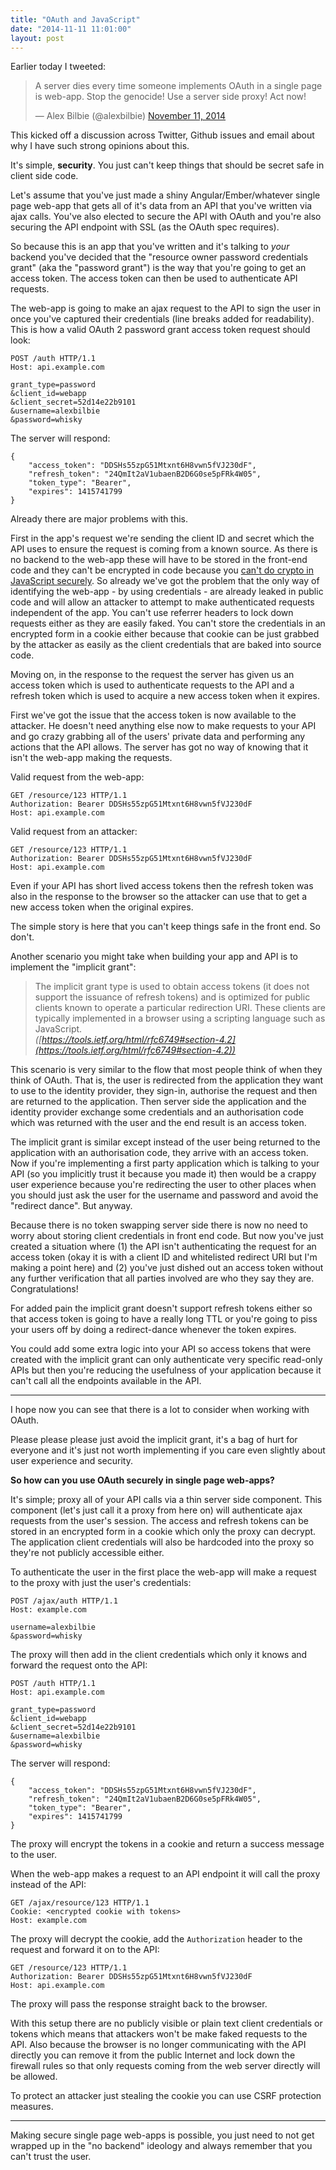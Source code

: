 ```yaml
---
title: "OAuth and JavaScript"
date: "2014-11-11 11:01:00"
layout: post
---
```


Earlier today I tweeted:

<blockquote class="twitter-tweet" lang="en"><p>A server dies every time someone implements OAuth in a single page is web-app. Stop the genocide! Use a server side proxy! Act now!</p>&mdash; Alex Bilbie (@alexbilbie) <a href="https://twitter.com/alexbilbie/status/532110270316171265">November 11, 2014</a></blockquote> <script async src="//platform.twitter.com/widgets.js" charset="utf-8"></script>

This kicked off a discussion across Twitter, Github issues and email about why I have such strong opinions about this.

It's simple, **security**. You just can't keep things that should be secret safe in client side code.

Let's assume that you've just made a shiny Angular/Ember/whatever single page web-app that gets all of it's data from an API that you've written via ajax calls. You've also elected to secure the API with OAuth and you're also  securing the API endpoint with SSL (as the OAuth spec requires).

So because this is an app that you've written and it's talking to _your_ backend you've decided that the "resource owner password credentials grant" (aka the "password grant") is the way that you're going to get an access token. The access token can then be used to authenticate API requests.

The web-app is going to make an ajax request to the API to sign the user in once you've captured their credentials (line breaks added for readability). This is how a valid OAuth 2 password grant access token request should look:

```
POST /auth HTTP/1.1
Host: api.example.com

grant_type=password
&client_id=webapp
&client_secret=52d14e22b9101
&username=alexbilbie
&password=whisky
```

The server will respond:

```
{
	"access_token": "DDSHs55zpG51Mtxnt6H8vwn5fVJ230dF",
	"refresh_token": "24QmIt2aV1ubaenB2D6G0se5pFRk4W05",
	"token_type": "Bearer",
	"expires": 1415741799
}
```

Already there are major problems with this.

First in the app's request we're sending the client ID and secret which the API uses to ensure the request is coming from a known source. As there is no backend to the web-app these will have to be stored in the front-end code and they can't be encrypted in code because you [can't do crypto in JavaScript securely](http://matasano.com/articles/javascript-cryptography/). So already we've got the problem that the only way of identifying the web-app - by using credentials - are already leaked in public code and will allow an attacker to attempt to make authenticated requests independent of the app. You can't use referrer headers to lock down requests either as they are easily faked. You can't store the credentials in an encrypted form in a cookie either because that cookie can be just grabbed by the attacker as easily as the client credentials that are baked into source code.

Moving on, in the response to the request the server has given us an access token which is used to authenticate requests to the API and a refresh token which is used to acquire a new access token when it expires.

First we've got the issue that the access token is now available to the attacker. He doesn't need anything else now to make requests to your API and go crazy grabbing all of the users' private data and performing any actions that the API allows. The server has got no way of knowing that it isn't the web-app making the requests.

Valid request from the web-app:

```
GET /resource/123 HTTP/1.1
Authorization: Bearer DDSHs55zpG51Mtxnt6H8vwn5fVJ230dF
Host: api.example.com
```

Valid request from an attacker:

```
GET /resource/123 HTTP/1.1
Authorization: Bearer DDSHs55zpG51Mtxnt6H8vwn5fVJ230dF
Host: api.example.com
```

Even if your API has short lived access tokens then the refresh token was also in the response to the browser so the attacker can use that to get a new access token when the original expires.

The simple story is here that you can't keep things safe in the front end. So don't.

Another scenario you might take when building your app and API is to implement the "implicit grant":

>   The implicit grant type is used to obtain access tokens (it does not
   support the issuance of refresh tokens) and is optimized for public
   clients known to operate a particular redirection URI.  These clients
   are typically implemented in a browser using a scripting language
   such as JavaScript.  
   _([https://tools.ietf.org/html/rfc6749#section-4.2](https://tools.ietf.org/html/rfc6749#section-4.2))_

This scenario is very similar to the flow that most people think of when they think of OAuth. That is, the user is redirected from the application they want to use to the identity provider, they sign-in, authorise the request and then are returned to the application. Then server side the application and the identity provider exchange some credentials and an authorisation code which was returned with the user and the end result is an access token.

The implicit grant is similar except instead of the user being returned to the application with an authorisation code, they arrive with an access token. Now if you're implementing a first party application which is talking to your API (so you implicitly trust it because you made it) then would be a crappy user experience because you're redirecting the user to other places when you should just ask the user for the username and password and avoid the "redirect dance". But anyway.

Because there is no token swapping server side there is now no need to worry about storing client credentials in front end code. But now you've just created a situation where (1) the API isn't authenticating the request for an access token (okay it is with a client ID and whitelisted redirect URI but I'm making a point here) and (2) you've just dished out an access token without any further verification that all parties involved are who they say they are. Congratulations!

For added pain the implicit grant doesn't support refresh tokens either so that access token is going to have a really long TTL or you're going to piss your users off by doing a redirect-dance whenever the token expires.

You could add some extra logic into your API so access tokens that were created with the implicit grant can only authenticate very specific read-only APIs but then you're reducing the usefulness of your application because it can't call all the endpoints available in the API.

---

I hope now you can see that there is a lot to consider when working with OAuth.

Please please please just avoid the implicit grant, it's a bag of hurt for everyone and it's just not worth implementing if you care even slightly about user experience and security.

**So how can you use OAuth securely in single page web-apps?**

It's simple; proxy all of your API calls via a thin server side component. This component (let's just call it a proxy from here on) will authenticate ajax requests from the user's session. The access and refresh tokens can be stored in an encrypted form in a cookie which only the proxy can decrypt. The application client credentials will also be hardcoded into the proxy so they're not publicly accessible either.

To authenticate the user in the first place the web-app will make a request to the proxy with just the user's credentials:

```
POST /ajax/auth HTTP/1.1
Host: example.com

username=alexbilbie
&password=whisky
```

The proxy will then add in the client credentials which only it knows and forward the request onto the API:

```
POST /auth HTTP/1.1
Host: api.example.com

grant_type=password
&client_id=webapp
&client_secret=52d14e22b9101
&username=alexbilbie
&password=whisky
```

The server will respond:

```
{
	"access_token": "DDSHs55zpG51Mtxnt6H8vwn5fVJ230dF",
	"refresh_token": "24QmIt2aV1ubaenB2D6G0se5pFRk4W05",
	"token_type": "Bearer",
	"expires": 1415741799
}
```

The proxy will encrypt the tokens in a cookie and return a success message to the user.

When the web-app makes a request to an API endpoint it will call the proxy instead of the API:

```
GET /ajax/resource/123 HTTP/1.1
Cookie: <encrypted cookie with tokens>
Host: example.com
```

The proxy will decrypt the cookie, add the `Authorization` header to the request and forward it on to the API:

```
GET /resource/123 HTTP/1.1
Authorization: Bearer DDSHs55zpG51Mtxnt6H8vwn5fVJ230dF
Host: api.example.com
```

The proxy will pass the response straight back to the browser.

With this setup there are no publicly visible or plain text client credentials or tokens which means that attackers won't be make faked requests to the API. Also because the browser is no longer communicating with the API directly you can remove it from the public Internet and lock down the firewall rules so that only requests coming from the web server directly will be allowed.

To protect an attacker just stealing the cookie you can use CSRF protection measures.

---

Making secure single page web-apps is possible, you just need to not get wrapped up in the "no backend" ideology and always remember that you can't trust the user.
